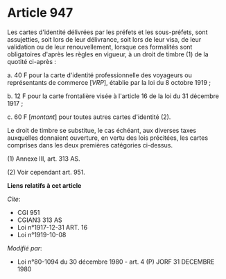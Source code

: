 # Article 947

Les cartes d'identité délivrées par les préfets et les sous-préfets, sont assujetties, soit lors de leur délivrance, soit
lors de leur visa, de leur validation ou de leur renouvellement, lorsque ces formalités sont obligatoires d'après les règles
en vigueur, à un droit de timbre (1) de la quotité ci-après :

a. 40 F pour la carte d'identité professionnelle des voyageurs ou représentants de commerce [*VRP*], établie par la loi du 8
octobre 1919 ;

b. 12 F pour la carte frontalière visée à l'article 16 de la loi du 31 décembre 1917 ;

c. 60 F [*montant*] pour toutes autres cartes d'identité (2).

Le droit de timbre se substitue, le cas échéant, aux diverses taxes auxquelles donnaient ouverture, en vertu des lois
précitées, les cartes comprises dans les deux premières catégories ci-dessus.

(1) Annexe III, art. 313 AS.

(2) Voir cependant art. 951.

**Liens relatifs à cet article**

_Cite_:

  - CGI 951
  - CGIAN3 313 AS
  - Loi n°1917-12-31 ART. 16
  - Loi n°1919-10-08

_Modifié par_:

  - Loi n°80-1094 du 30 décembre 1980 - art. 4 (P) JORF 31 DECEMBRE 1980
